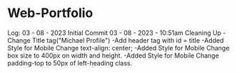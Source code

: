 # Web-Portfolio
Log:
03 - 08 - 2023 Initial Commit
03 - 08 - 2023 - 10:51am Cleaning Up
    -Change Title tag("Michael Profile")
    -Add header tag with id = title
    -Added Style for Mobile
        Change text-align: center;
    -Added Style for Mobile
        Change box size to 400px on width and height.
    -Added Style for Mobile
        Change padding-top to 50px of left-heading class.